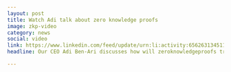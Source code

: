 ```yaml
---
layout: post
title: Watch Adi talk about zero knowledge proofs
image: zkp-video
category: news
social: video
link: https://www.linkedin.com/feed/update/urn:li:activity:6562631345112260608/
headline: Our CEO Adi Ben-Ari discusses how will zeroknowledgeproofs transform the way we exchange data?

---
```

